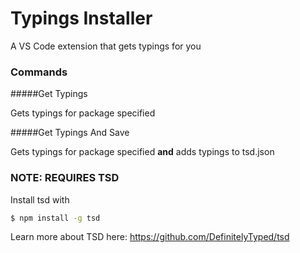 # Typings Installer

A VS Code extension that gets typings for you

### Commands

#####Get Typings

Gets typings for package specified

#####Get Typings And Save
	
Gets typings for package specified **and** adds typings to tsd.json

### NOTE: REQUIRES TSD

Install tsd with 
```bash
$ npm install -g tsd
```

Learn more about TSD here: https://github.com/DefinitelyTyped/tsd
